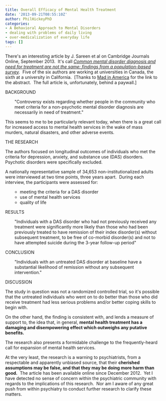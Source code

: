```yaml
---
title: Overall Efficacy of Mental Health Treatment
date: '2013-09-21T08:55:10Z'
author: PhilHickeyPhD
categories:
- A Behavioral Approach to Mental Disorders
- dealing with problems of daily living
- over-medicalization of everyday life
tags: []
---
```


There's an interesting article by J. Sareen et al on Cambridge Journals Online, September 2013.  It's call <i><a href="http://journals.cambridge.org/action/displayAbstract?fromPage=online&amp;aid=8965169&amp;fulltextType=RA&amp;fileId=S003329171200284X">Common mental disorder diagnosis and need for treatment are not the same: findings from a population-based survey</a>.</i>  Five of the six authors are working at universities in Canada, the sixth at a university in California.  [Thanks to <a href="http://www.madinamerica.com/2013/08/diagnosis-and-the-need-for-treatment-are-not-linked/">Mad in America</a> for the link to the abstract.  The full article is, unfortunately, behind a paywall.]

BACKGROUND
<p style="padding-left: 30px;">"Controversy exists regarding whether people in the community who meet criteria for a non-psychotic mental disorder diagnosis are necessarily in need of treatment."</p>
This seems to me to be particularly relevant today, when there is a great call for increased access to mental health services in the wake of mass murders, natural disasters, and other adverse events.

THE RESEARCH

The authors focused on longitudinal outcomes of individuals who met the criteria for depression, anxiety, and substance use (DAS) disorders.  Psychotic disorders were specifically excluded.

A nationally representative sample of 34,653 non-institutionalized adults were interviewed at two time points, three years apart.  During each interview, the participants were assessed for:
<ul>
<ul>
	<li>meeting the criteria for a DAS disorder</li>
	<li>use of mental health services</li>
	<li>quality of life</li>
</ul>
</ul>
RESULTS
<p style="padding-left: 30px;">"Individuals with a DAS disorder who had not previously received any treatment were significantly more likely than those who had been previously treated to have remission of their index disorder(s) without subsequent treatment, to be free of co-morbid disorder(s) and not to have attempted suicide during the 3-year follow-up period"</p>
CONCLUSION
<p style="padding-left: 30px;">"Individuals with an untreated DAS disorder at baseline have a substantial likelihood of remission without any subsequent intervention."</p>
DISCUSSION

The study in question was not a randomized controlled trial, so it's possible that the untreated individuals who went on to do better than those who did receive treatment had less serious problems and/or better coping skills to begin with.

On the other hand, the finding is consistent with, and lends a measure of support to, the idea that, in general, <strong>mental health treatment has a damaging and disempowering effect which outweighs any putative benefits.</strong>

The research also presents a formidable challenge to the frequently-heard call for expansion of mental health services.

At the very least, the research is a warning to psychiatrists, from a respectable and apparently unbiased source, that their <strong>cherished assumptions may be false, and that they may be doing more harm than good.</strong>  The article has been available online since December 2012.  Yet I have detected no sense of concern within the psychiatric community with regards to the implications of this research.  Nor am I aware of any great push from within psychiatry to conduct further research to clarify these matters.
